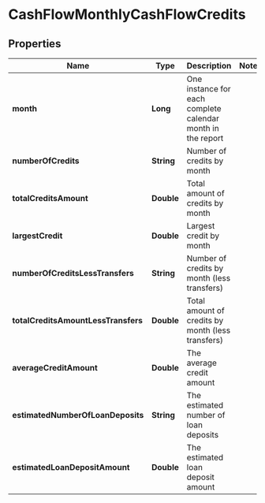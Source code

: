 

# CashFlowMonthlyCashFlowCredits


## Properties

| Name | Type | Description | Notes |
|------------ | ------------- | ------------- | -------------|
|**month** | **Long** | One instance for each complete calendar month in the report |  |
|**numberOfCredits** | **String** | Number of credits by month |  |
|**totalCreditsAmount** | **Double** | Total amount of credits by month |  |
|**largestCredit** | **Double** | Largest credit by month |  |
|**numberOfCreditsLessTransfers** | **String** | Number of credits by month (less transfers) |  |
|**totalCreditsAmountLessTransfers** | **Double** | Total amount of credits by month (less transfers) |  |
|**averageCreditAmount** | **Double** | The average credit amount |  |
|**estimatedNumberOfLoanDeposits** | **String** | The estimated number of loan deposits |  |
|**estimatedLoanDepositAmount** | **Double** | The estimated loan deposit amount |  |



